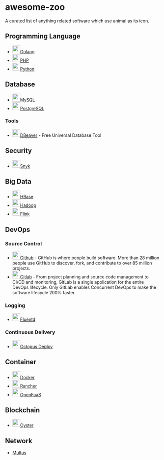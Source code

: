 # awesome-zoo

A curated list of anything related software which use animal as its icon.

## Programming Language

* <img width="25" src="https://sdtimes.com/wp-content/uploads/2018/02/golang.sh_-490x490.png">[Golang](https://golang.org/)
* <img width="25" src="https://upload.wikimedia.org/wikipedia/commons/thumb/3/31/Webysther_20160423_-_Elephpant.svg/1024px-Webysther_20160423_-_Elephpant.svg.png">[PHP](http://www.php.net/)
* <img width="25" src="https://www.python.org/static/opengraph-icon-200x200.png">[Python](https://www.python.org/)

## Database

* <img width="25" src="https://planet.mysql.com/images/planet-logo.svg">[MySQL](https://www.mysql.com/)
* <img width="25" src="https://www.postgresql.org/media/img/about/press/elephant.png">[PostgreSQL](https://www.postgresql.org/)

### Tools

* <img width="25" src="https://dbeaver.io/wp-content/uploads/2015/09/beaver-head.png">[DBeaver](https://dbeaver.io/) - Free Universal Database Tool

## Security

* <img width="25" src="https://res.cloudinary.com/snyk/image/upload/v1533761770/logo-1_wtob68.svg">[Snyk](https://snyk.io/)

## Big Data

* <img width="25" src="https://cdn.worldvectorlogo.com/logos/hbase.svg">[HBase](https://hbase.apache.org/)
* <img width="25" src="https://hadoop.apache.org/elephant.png">[Hadoop](https://hadoop.apache.org/)
* <img width="25" src="https://flink.apache.org/img/logo/png/50/color_50.png">[Flink](https://flink.apache.org/)

## DevOps

### Source Control

* <img width="25" src="https://github.githubassets.com/images/modules/logos_page/Octocat.png">[Github](github.com) - GitHub is where people build software. More than 28 million people use GitHub to discover, fork, and contribute to over 85 million projects.
* <img width="25" src="https://gitlab.com/gitlab-com/gitlab-artwork/raw/master/logo/logo.png">[Gitlab](https://gitlab.com/) - From project planning and source code management to CI/CD and monitoring, GitLab is a single application for the entire DevOps lifecycle. Only GitLab enables Concurrent DevOps to make the software lifecycle 200% faster.

### Logging

* <img width="25" src="https://www.fluentd.org/favicon.ico">[Fluentd](https://www.fluentd.org/)

### Continuous Delivery

* <img width="25" src="https://octopus.com/images/(global)/favicon.png">[Octopus Deploy](https://octopus.com/)

## Container

* <img width="25" src="https://www.docker.com/sites/default/files/d8/Docker-R-Logo-08-2018-Monochomatic-RGB_Moby-x1.png">[Docker](https://www.docker.com/)
* <img width="25" src="https://rancher.com/img/brand-guidelines/assets/logos/svg/cow/rancher-logo-cow-blue.svg">[Rancher](https://rancher.com)
* <img width="25" src="https://www.openfaas.com/images/favicon.png">[OpenFaaS](https://www.openfaas.com/)

## Blockchain

* <img width="25" src="https://oysterprotocol.com/wp-content/uploads/2018/07/cropped-oyster-logo-150x150.png">[Oyster](https://oysterprotocol.com/)

## Network

* [Multus](https://github.com/intel/multus-cni)
